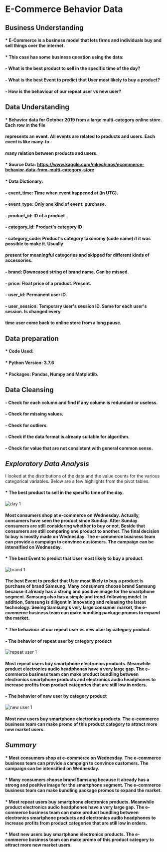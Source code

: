 # E-Commerce Behavior Data

## **Business Understanding**

#### * E-Commerce is a business model that lets firms and individuals buy and sell things over the internet.

#### * This case has some business question using the data:
#### - What is the best product to sell in the specific time of the day?
#### - What is the best Event to predict that User most likely to buy a product?
#### - How is the behaviour of our repeat user vs new user?

## **Data Understanding**

#### * Behavior data for October 2019 from a large multi-category online store. Each row in the file
#### represents an event. All events are related to products and users. Each event is like many-to
#### many relation between products and users.


#### * Source Data: https://www.kaggle.com/mkechinov/ecommerce-behavior-data-from-multi-category-store


#### * Data Dictionary:

#### - event_time: Time when event happened at (in UTC).

#### - event_type: Only one kind of event: purchase.

#### - product_id: ID of a product

#### - category_id: Product's category ID


#### - category_code: Product's category taxonomy (code name) if it was possible to make it. Usually 
####   present for meaningful categories and skipped for different kinds of accessories.

#### - brand: Downcased string of brand name. Can be missed.

#### - price: Float price of a product. Present.

#### - user_id: Permanent user ID.

#### - user_session: Temporary user's session ID. Same for each user's session. Is changed every
#### time user come back to online store from a long pause.

## **Data preparation**

#### * Code Used:
#### * Python Version: 3.7.6
#### * Packages: Pandas, Numpy and Matplotlib.

## **Data Cleansing**

#### - Check for each column and find if any column is redundant or useless.
#### - Check for missing values.
#### - Check for outliers.
#### - Check if the data format is already suitable for algorithm.
#### - Check for value that are not consistent with general common sense.

## *Exploratory Data Analysis*
I looked at the distributions of the data and the value counts for the various categorical variables. Below are a few highlights from the pivot tables.

#### * The best product to sell in the specific time of the day.

![day 1](https://user-images.githubusercontent.com/75175081/126055622-72f3e776-1abf-4fe8-9e5d-a1a284618dd3.png)

#### Most consumers shop at e-commerce on Wednesday. Actually, consumers have seen the product since Sunday. After Sunday consumers are still considering whether to buy or not. Beside that consumers are still comparing one product to another. The final decision to buy is mostly made on Wednesday. The e-commerce business team can provide a campaign to convince customers. The campaign can be intensified on Wednesday.

#### * The best Event to predict that User most likely to buy a product.

![brand 1](https://user-images.githubusercontent.com/75175081/126055688-36261382-7fcf-4700-b638-5bf981668b61.png)

#### The best Event to predict that User most likely to buy a product is purchase of brand Samsung. Many consumers choose brand Samsung because it already has a strong and positive image for the smartphone segment. Samsung also has a simple and trend-following model. In addition, Samsung is diligent in innovating and releasing the latest technology. Seeing Samsung's very large consumer market, the e-commerce business team can make bundling package promos to expand the market.

#### * The behaviour of our repeat user vs new user by category product.

#### - The behavior of repeat user by category product

![repeat user 1](https://user-images.githubusercontent.com/75175081/126055747-42dbc820-d78d-42e6-9e3c-0638ff6d9e75.png)

#### Most repeat users buy smartphone electronics products. Meanwhile product electronics audio headphones have a very large gap. The e-commerce business team can make product bundling between electronics smartphone products and electronics audio headphones to increase profits from product categories that are still low in orders.

#### - The behavior of new user by category product

![new user 1](https://user-images.githubusercontent.com/75175081/126055765-f1c3dbb9-d905-44b7-9365-198e4bcfbd44.png)

#### Most new users buy smartphone electronics products. The e-commerce business team can make promo of this product category to attract more new market users.

## *Summary*

#### * Most consumers shop at e-commerce on Wednesday. The e-commerce business team can provide a campaign to convince customers. The campaign can be intensified on Wednesday.
#### * Many consumers choose brand Samsung because it already has a strong and positive image for the smartphone segment. The e-commerce business team can make bundling package promos to expand the market.
#### * Most repeat users buy smartphone electronics products. Meanwhile product electronics audio headphones have a very large gap. The e-commerce business team can make product bundling between electronics smartphone products and electronics audio headphones to increase profits from product categories that are still low in orders.
#### * Most new users buy smartphone electronics products. The e-commerce business team can make promo of this product category to attract more new market users.


